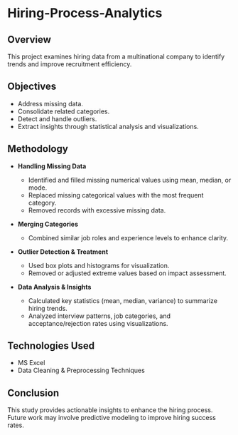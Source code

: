 # Hiring-Process-Analytics

## Overview

This project examines hiring data from a multinational company to identify trends and improve recruitment efficiency.

## Objectives

- Address missing data.
 - Consolidate related categories.
- Detect and handle outliers.
- Extract insights through statistical analysis and visualizations.

## Methodology

- **Handling Missing Data**

   - Identified and filled missing numerical values using mean, median, or mode.
   - Replaced missing categorical values with the most frequent category.
   - Removed records with excessive missing data.

- **Merging Categories**

   - Combined similar job roles and experience levels to enhance clarity.

- **Outlier Detection & Treatment**
    
    - Used box plots and histograms for visualization.
    - Removed or adjusted extreme values based on impact assessment.

- **Data Analysis & Insights**

    - Calculated key statistics (mean, median, variance) to summarize hiring trends.
    - Analyzed interview patterns, job categories, and acceptance/rejection rates using visualizations.

## Technologies Used

- MS Excel
- Data Cleaning & Preprocessing Techniques

## Conclusion

This study provides actionable insights to enhance the hiring process. Future work may involve predictive modeling to improve hiring success rates.
